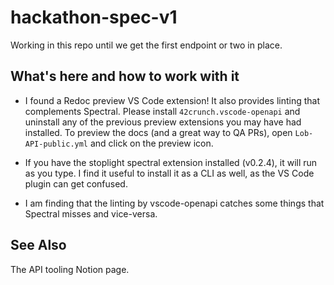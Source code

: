 # hackathon-spec-v1

Working in this repo until we get the first endpoint or two in place.

## What's here and how to work with it


* I found a Redoc preview VS Code extension! It also provides linting that 
  complements Spectral. Please install `42crunch.vscode-openapi` and uninstall
  any of the previous preview extensions you may have had installed. To preview
  the docs (and a great way to QA PRs), open `Lob-API-public.yml` and click on
  the preview icon.

* If you have the stoplight spectral extension installed (v0.2.4), it will run
  as you type. I find it useful to install it as a CLI as well, as the VS Code
  plugin can get confused.
  
* I am finding that the linting by vscode-openapi catches some things that 
  Spectral misses and vice-versa. 

## See Also

The API tooling Notion page.
